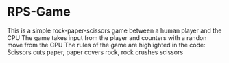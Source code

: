 # RPS-Game
This is a simple rock-paper-scissors game between a human player and the CPU
The game takes input from the player and counters with a randon move from the CPU
The rules of the game are highlighted in the code: Scissors cuts paper, paper covers rock, rock crushes scissors

